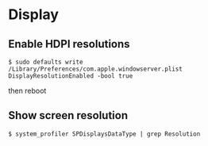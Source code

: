 # Display

## Enable HDPI resolutions

``` console
$ sudo defaults write /Library/Preferences/com.apple.windowserver.plist DisplayResolutionEnabled -bool true
```

then reboot

## Show screen resolution

``` console
$ system_profiler SPDisplaysDataType | grep Resolution
```